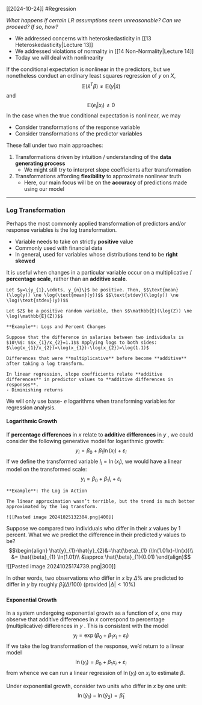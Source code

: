 [[2024-10-24]] #Regression

*What happens if certain LR assumptions seem unreasonable? Can we proceed? If so, how?*
- We addressed concerns with heteroskedasticity in [[13 Heteroskedasticity|Lecture 13]]
- We addressed violations of normality in [[14 Non-Normality|Lecture 14]]
- Today we will deal with nonlinearity

If the conditional expectation is nonlinear in the predictors, but we nonetheless conduct an ordinary least squares regression of $y$ on $X$, $$\mathbb{E}(\tilde{x}^{T}\beta)\ne\mathbb{E}(y|\tilde{x})$$ and $$\mathbb{E}(e_{i}|x_{i})\ne 0$$
In the case when the true conditional expectation is nonlinear, we may
- Consider transformations of the response variable
- Consider transformations of the predictor variables

These fall under two main approaches:
1. Transformations driven by intuition / understanding of the **data generating process**
	- We might still try to interpret slope coefficients after transformation
2. Transformations affording **flexibility** to approximate nonlinear truth
	- Here, our main focus will be on the **accuracy** of predictions made using our model

---
### Log Transformation
Perhaps the most commonly applied transformation of predictors and/or response variables is the log transformation.
- Variable needs to take on strictly **positive** value
- Commonly used with financial data
- In general, used for variables whose distributions tend to be **right skewed**

It is useful when changes in a particular variable occur on a multiplicative / **percentage scale**, rather than an **additive scale**.

```ad-note
Let $y=\{y_{1},\cdots, y_{n}\}$ be positive. Then, $$\text{mean}(\log(y)) \ne \log(\text{mean}(y))$$ $$\text{stdev}(\log(y)) \ne \log(\text{stdev}(y))$$

Let $Z$ be a positive random variable, then $$\mathbb{E}(\log(Z)) \ne \log(\mathbb{E}(Z))$$
```

```ad-example
**Example**: Logs and Percent Changes

Suppose that the difference in salaries between two individuals is $10\%$: $$x_{1}/x_{2}=1.1$$ Applying logs to both sides: $\log(x_{1}/x_{2})=\log(x_{1})-\log(x_{2})=\log(1.1)$

Differences that were **multiplicative** before become **additive** after taking a log transform.

In linear regression, slope coefficients relate **additive differences** in predictor values to **additive differences in responses**.
- Diminishing returns
```

We will only use base- $e$ logarithms when transforming variables for regression analysis.

#### Logarithmic Growth
If **percentage differences** in $x$ relate to **additive differences** in $y$ , we could consider the following generative model for logarithmic growth: $$y_{i}=\beta_{0}+\beta_{1} \ln(x_{i})+\varepsilon_{i}$$ If we define the transformed variable $l_{i}=\ln(x_{i})$, we would have a linear model on the transformed scale: $$y_{i}=\beta_{0}+\beta_{1} l_{i}+\varepsilon_{i}$$
```ad-example
**Example**: The Log in Action

The linear approximation wasn’t terrible, but the trend is much better approximated by the log transform.

![[Pasted image 20241025132304.png|400]]
```

Suppose we compared two individuals who differ in their $x$ values by $1$ percent. What we we predict the difference in their predicted $y$ values to be? $$\begin{align}
\hat{y}_{1}-\hat{y}_{2}&=\hat{\beta}_{1} (\ln(1.01x)-\ln(x))\\
&= \hat{\beta}_{1} \ln(1.01)\\
&\approx \hat{\beta}_{1}(0.01)
\end{align}$$
![[Pasted image 20241025174739.png|300]]

In other words, two observations who differ in $x$ by $\Delta \%$ are predicted to differ in $y$ by roughly $\hat{\beta}_{1}(\Delta/100)$ (provided $|\Delta| < 10\%$)


#### Exponential Growth
In a system undergoing exponential growth as a function of $x$, one may observe that additive differences in $x$ correspond to percentage (multiplicative) differences in $y$ . This is consistent with the model $$y_{i}=\exp({\beta_{0}+\beta_{1}x_{i}+\varepsilon_{i}})$$ If we take the log transformation of the response, we’d return to a linear model $$\ln(y_{i})=\beta_{0}+\beta_{1}x_{i}+\varepsilon_{i}$$ from whence we can run a linear regression of $\ln(y_{i})$ on $x_{i}$ to estimate $\beta$. 

Under exponential growth, consider two units who differ in $x$ by one unit: $$\ln(\hat{y}_{1})-\ln(\hat{y}_{2})=\hat{\beta}_{1}$$
